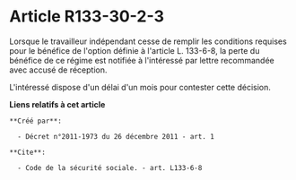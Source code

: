 # Article R133-30-2-3

Lorsque le travailleur indépendant cesse de remplir les conditions requises pour le bénéfice de l'option définie à l'article
L. 133-6-8, la perte du bénéfice de ce régime est notifiée à l'intéressé par lettre recommandée avec accusé de réception. 

L'intéressé dispose d'un délai d'un mois pour contester cette décision.

**Liens relatifs à cet article**

	**Créé par**:

	  - Décret n°2011-1973 du 26 décembre 2011 - art. 1

	**Cite**:

	  - Code de la sécurité sociale. - art. L133-6-8
